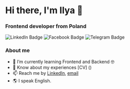 
<div>
<h1>Hi there, I'm Ilya 👋</h1>
<h3>Frontend developer from Poland</h3>
</div>
<div id="badges">
  <img src="https://img.shields.io/badge/LinkedIn-blue?style=for-the-badge&logo=linkedin&logoColor=white" alt="LinkedIn Badge"/>
  <img src="https://img.shields.io/badge/Facebook-blue?style=for-the-badge&logo=youtube&logoColor=white" alt="Facebook Badge"/>
  <img src="https://img.shields.io/badge/Telegram-blue?style=for-the-badge&logo=telegram&logoColor=white" alt="Telegram Badge"/>
</div>

### About me
- 🌱 I’m currently learning Frontend and Backend 🤓
- 💬 Know about my experiences [CV] ()
- 📫 Reach me by [LinkedIn](https://www.linkedin.com/in/isidorenya/), [email](mailto:isidorenya.lenovo@gmail.com)
- 🌎 I speak English.

<!--
**Sidor4ik/Sidor4ik** is a ✨ _special_ ✨ repository because its `README.md` (this file) appears on your GitHub profile.

Here are some ideas to get you started:

- 🔭 I’m currently working on ...
- 🌱 I’m currently learning ...
- 👯 I’m looking to collaborate on ...
- 🤔 I’m looking for help with ...
- 💬 Ask me about ...
- 📫 How to reach me: ...
- 😄 Pronouns: ...
- ⚡ Fun fact: ...
-->
